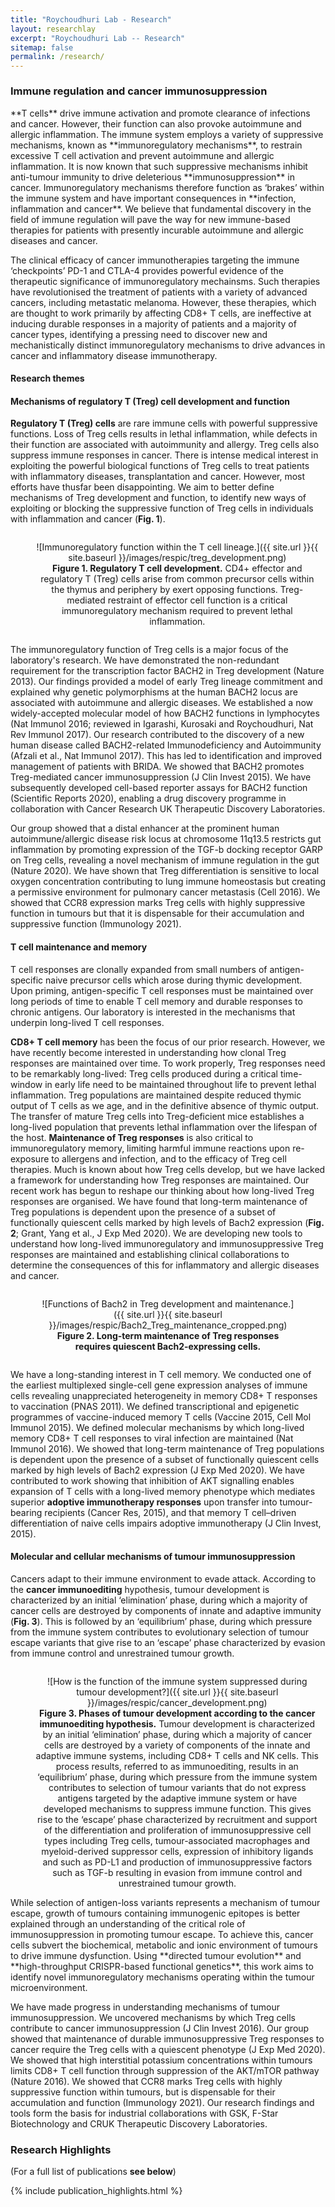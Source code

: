 ```yaml
---
title: "Roychoudhuri Lab - Research"
layout: researchlay
excerpt: "Roychoudhuri Lab -- Research"
sitemap: false
permalink: /research/
---
```


<div id="research_contentid" >
<h3 style="margin-top:22px">Immune regulation and cancer immunosuppression</h3> 
**T cells** drive immune activation and promote clearance of infections and cancer. However, their function can also provoke autoimmune and allergic inflammation. The immune system employs a variety of suppressive mechanisms, known as **immunoregulatory mechanisms**, to restrain excessive T cell activation and prevent autoimmune and allergic inflammation. It is now known that such suppressive mechanisms inhibit anti-tumour immunity to drive deleterious **immunosuppression** in cancer. Immunoregulatory mechanisms therefore function as ‘brakes’ within the immune system and have important consequences in **infection, inflammation and cancer**. We believe that fundamental discovery in the field of immune regulation will pave the way for new immune-based therapies for patients with presently incurable autoimmune and allergic diseases and cancer. 

The clinical efficacy of cancer immunotherapies targeting the immune ‘checkpoints’ PD-1 and CTLA-4 provides powerful evidence of the therapeutic significance of immunoregulatory mechainsms. Such therapies have revolutionised the treatment of patients with a variety of advanced cancers, including metastatic melanoma. However, these therapies, which are thought to work primarily by affecting CD8+ T cells, are ineffective at inducing durable responses in a majority of patients and a majority of cancer types, identifying a pressing need to discover new and mechanistically distinct immunoregulatory mechanisms to drive advances in cancer and inflammatory disease immunotherapy. 

#### Research themes
#### Mechanisms of regulatory T (Treg) cell development and function

**Regulatory T (Treg) cells** are rare immune cells with powerful suppressive functions. Loss of Treg cells results in lethal inflammation, while defects in their function are associated with autoimmunity and allergy. Treg cells also suppress immune responses in cancer. There is intense medical interest in exploiting the powerful biological functions of Treg cells to treat patients with inflammatory diseases, transplantation and cancer. However, most efforts have thusfar been disappointing. We aim to better define mechanisms of Treg development and function, to identify new ways of exploiting or blocking the suppressive function of Treg cells in individuals with inflammation and cancer (**Fig. 1**).  
<div style="text-align:center">
<figure style="width:90%; min-width: 350px; display: inline-block; float:none; vertical-align: top; clear: both;">![Immunoregulatory function within the T cell lineage.]({{ site.url }}{{ site.baseurl }}/images/respic/treg_development.png)
<figcaption><b>Figure 1. Regulatory T cell development.</b> CD4+ effector and regulatory T (Treg) cells arise from common precursor cells within the thymus and periphery by exert opposing functions. Treg-mediated restraint of effector cell function is a critical immunoregulatory mechanism required to prevent lethal inflammation.  
</figcaption></figure>
</div>

The immunoregulatory function of Treg cells is a major focus of the laboratory's research. We have demonstrated the non-redundant requirement for the transcription factor BACH2 in Treg development (Nature 2013). Our findings provided a model of early Treg lineage commitment and explained why genetic polymorphisms at the human BACH2 locus are associated with autoimmune and allergic diseases. We established a now widely-accepted molecular model of how BACH2 functions in lymphocytes (Nat Immunol 2016; reviewed in Igarashi, Kurosaki and Roychoudhuri, Nat Rev Immunol 2017). Our research contributed to the discovery of a new human disease called BACH2-related Immunodeficiency and Autoimmunity (Afzali et al., Nat Immunol 2017). This has led to identification and improved management of patients with BRIDA. We showed that BACH2 promotes Treg-mediated cancer immunosuppression (J Clin Invest 2015). We have subsequently developed cell-based reporter assays for BACH2 function (Scientific Reports 2020), enabling a drug discovery programme in collaboration with Cancer Research UK Therapeutic Discovery Laboratories.

Our group showed that a distal enhancer at the prominent human autoimmune/allergic disease risk locus at chromosome 11q13.5 restricts gut inflammation by promoting expression of the TGF-b docking receptor GARP on Treg cells, revealing a novel mechanism of immune regulation in the gut (Nature 2020).  We have shown that Treg differentiation is sensitive to local oxygen concentration contributing to lung immune homeostasis but creating a permissive environment for pulmonary cancer metastasis (Cell 2016). We showed that CCR8 expression marks Treg cells with highly suppressive function in tumours but that it is dispensable for their accumulation and suppressive function (Immunology 2021). 

#### T cell maintenance and memory
T cell responses are clonally expanded from small numbers of antigen-specific naive precursor cells which arose during thymic development. Upon priming, antigen-specific T cell responses must be maintained over long periods of time to enable T cell memory and durable responses to chronic antigens. Our laboratory is interested in the mechanisms that underpin long-lived T cell responses.

**CD8+ T cell memory** has been the focus of our prior research. However, we have recently become interested in understanding how clonal Treg responses are maintained over time. To work properly, Treg responses need to be remarkably long-lived: Treg cells produced during a critical time-window in early life need to be maintained throughout life to prevent lethal inflammation. Treg populations are maintained despite reduced thymic output of T cells as we age, and in the definitive absence of thymic output. The transfer of mature Treg cells into Treg-deficient mice establishes a long-lived population that prevents lethal inflammation over the lifespan of the host. **Maintenance of Treg responses** is also critical to immunoregulatory memory, limiting harmful immune reactions upon re-exposure to allergens and infection, and to the efficacy of Treg cell therapies. Much is known about how Treg cells develop, but we have lacked a framework for understanding how Treg responses are maintained. Our recent work has begun to reshape our thinking about how long-lived Treg responses are organised. We have found that long-term maintenance of Treg populations is dependent upon the presence of a subset of functionally quiescent cells marked by high levels of Bach2 expression (**Fig. 2**; Grant, Yang et al., J Exp Med 2020). We are developing new tools to understand how long-lived immunoregulatory and immunosuppressive Treg responses are maintained and establishing clinical collaborations to determine the consequences of this for inflammatory and allergic diseases and cancer.
<div style="text-align:center"><figure style="width:80%; min-width: 350px; display: inline-block; float:none; vertical-align: top; clear: both;">
![Functions of Bach2 in Treg development and maintenance.]({{ site.url }}{{ site.baseurl }}/images/respic/Bach2_Treg_maintenance_cropped.png)
<figcaption>
<b>Figure 2. Long-term maintenance of Treg responses requires quiescent Bach2-expressing cells. </b>
</figcaption></figure></div>

We have a long-standing interest in T cell memory. We conducted one of the earliest multiplexed single-cell gene expression analyses of immune cells revealing unappreciated heterogeneity in memory CD8+ T responses to vaccination (PNAS 2011). We defined transcriptional and epigenetic programmes of vaccine-induced memory T cells (Vaccine 2015, Cell Mol Immunol 2015). We defined molecular mechanisms by which long-lived memory CD8+ T cell responses to viral infection are maintained (Nat Immunol 2016).  We showed that long-term maintenance of Treg populations is dependent upon the presence of a subset of functionally quiescent cells marked by high levels of Bach2 expression (J Exp Med 2020). We have contributed to work showing that inhibition of AKT signalling enables expansion of T cells with a long-lived memory phenotype which mediates superior **adoptive immunotherapy responses** upon transfer into tumour-bearing recipients (Cancer Res, 2015), and that memory T cell–driven differentiation of naive cells impairs adoptive immunotherapy (J Clin Invest, 2015).

#### Molecular and cellular mechanisms of tumour immunosuppression 

Cancers adapt to their immune environment to evade attack. According to the **cancer immunoediting** hypothesis, tumour development is characterized by an initial ‘elimination’ phase, during which a majority of cancer cells are destroyed by components of innate and adaptive immunity (**Fig. 3**). This is followed by an ‘equilibrium’ phase, during which pressure from the immune system contributes to evolutionary selection of tumour escape variants that give rise to an ‘escape’ phase characterized by evasion from immune control and unrestrained tumour growth.  

<div style="text-align:center">
<figure style="width:90%; min-width: 350px; display: inline-block; float:none; vertical-align: top; clear: both;">![How is the function of the immune system suppressed during tumour development?]({{ site.url }}{{ site.baseurl }}/images/respic/cancer_development.png)
<figcaption><b>Figure 3. Phases of tumour development according to the cancer immunoediting hypothesis.</b> Tumour development is characterized by an initial ‘elimination’ phase, during which a majority of cancer cells are destroyed by a variety of components of the innate and adaptive immune systems, including CD8+ T cells and NK cells. This process results, referred to as immunoediting, results in an ‘equilibrium’ phase, during which pressure from the immune system contributes to selection of tumour variants that do not express antigens targeted by the adaptive immune system or have developed mechanisms to suppress immune function. This gives rise to the ‘escape’ phase characterized by recruitment and support of the differentiation and proliferation of immunosuppressive cell types including Treg cells, tumour-associated macrophages and myeloid-derived suppressor cells, expression of inhibitory ligands and such as PD-L1 and production of immunosuppressive factors such as TGF-b resulting in evasion from immune control and unrestrained tumour growth.
</figcaption></figure></div>
While selection of antigen-loss variants represents a mechanism of tumour escape, growth of tumours containing immunogenic epitopes is better explained through an understanding of the critical role of immunosuppression in promoting tumour escape. To achieve this, cancer cells subvert the biochemical, metabolic and ionic environment of tumours to drive immune dysfunction. Using **directed tumour evolution** and **high-throughput CRISPR-based functional genetics**, this work aims to identify novel immunoregulatory mechanisms operating within the tumour microenvironment. 

We have made progress in understanding mechanisms of tumour immunosuppression. We uncovered mechanisms by which Treg cells contribute to cancer immunosuppression (J Clin Invest 2016). Our group showed that maintenance of durable immunosuppressive Treg responses to cancer require the Treg cells with a quiescent phenotype (J Exp Med 2020). We showed that high interstitial potassium concentrations within tumours limits CD8+ T cell function through suppression of the AKT/mTOR pathway (Nature 2016). We showed that CCR8 marks Treg cells with highly suppressive function within tumours, but is dispensable for their accumulation and function (Immunology 2021). Our research findings and tools form the basis for industrial collaborations with GSK, F-Star Biotechnology and CRUK Therapeutic Discovery Laboratories.
</div>

### Research Highlights
(For a full list of publications **see below**)
<div id="gridid">
{% include publication_highlights.html %}
</div>

